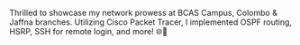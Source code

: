 Thrilled to showcase my network prowess at BCAS Campus, Colombo & Jaffna branches. Utilizing Cisco Packet Tracer, I implemented OSPF routing, HSRP, SSH for remote login, and more! 🌐💼
